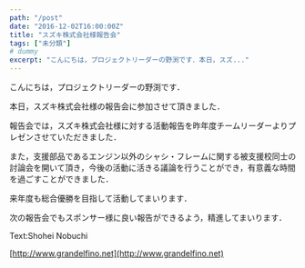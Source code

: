 ```yaml
---
path: "/post"
date: "2016-12-02T16:00:00Z"
title: "スズキ株式会社様報告会"
tags: ["未分類"]
# dummy
excerpt: "こんにちは，プロジェクトリーダーの野渕です．本日，スズ..."
---
```




[](02-1.jpg)

こんにちは，プロジェクトリーダーの野渕です．

本日，スズキ株式会社様の報告会に参加させて頂きました．

報告会では，スズキ株式会社様に対する活動報告を昨年度チームリーダーよりプレゼンさせていただきました．

また，支援部品であるエンジン以外のシャシ・フレームに関する被支援校同士の討論会を開いて頂き，今後の活動に活きる議論を行うことができ，有意義な時間を過ごすことができました．

来年度も総合優勝を目指して活動してまいります．

次の報告会でもスポンサー様に良い報告ができるよう，精進してまいります．

Text:Shohei Nobuchi

[http://www.grandelfino.net](http://www.grandelfino.net)

